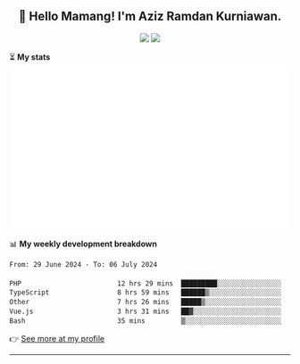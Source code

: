 <h2 align="center">👋 Hello Mamang! I'm Aziz Ramdan Kurniawan.</h2>  
<p align="center">
  <img src="https://komarev.com/ghpvc/?username=azizramdan">
  <img src="https://wakatime.com/badge/user/90056fa0-4c31-4eca-954e-2a3ac05896f9.svg">
</p>
    
⏳ **My stats**  
![](https://raw.githubusercontent.com/azizramdan/github-stats/master/generated/overview.svg#gh-dark-mode-only)

📊 **My weekly development breakdown**
<!--START_SECTION:waka-->

```txt
From: 29 June 2024 - To: 06 July 2024

PHP                        12 hrs 29 mins  █████████░░░░░░░░░░░░░░░░   35.77 %
TypeScript                 8 hrs 59 mins   ██████▒░░░░░░░░░░░░░░░░░░   25.76 %
Other                      7 hrs 26 mins   █████▒░░░░░░░░░░░░░░░░░░░   21.33 %
Vue.js                     3 hrs 31 mins   ██▓░░░░░░░░░░░░░░░░░░░░░░   10.11 %
Bash                       35 mins         ▒░░░░░░░░░░░░░░░░░░░░░░░░   01.71 %
```

<!--END_SECTION:waka-->
👉 [See more at my profile](https://wakatime.com/@azizramdan)
***
